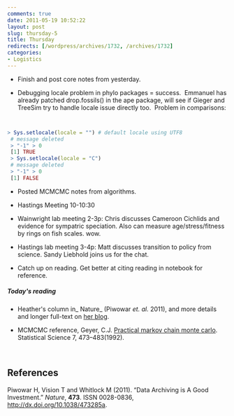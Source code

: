 ```yaml
---
comments: true
date: 2011-05-19 10:52:22
layout: post
slug: thursday-5
title: Thursday
redirects: [/wordpress/archives/1732, /archives/1732]
categories:
- Logistics
---
```



	
  * Finish and post core notes from yesterday.

	
  * Debugging locale problem in phylo packages = success.  Emmanuel has already patched drop.fossils() in the ape package, will see if Gieger and TreeSim try to handle locale issue directly too.  Problem in comparisons:



```r


> Sys.setlocale(locale = "") # default locale using UTF8
 # message deleted
 > "-1" > 0
 [1] TRUE
 > Sys.setlocale(locale = "C")
 # message deleted
 > "-1" > 0
 [1] FALSE


```


	
  * Posted MCMCMC notes from algorithms.

	
  * Hastings Meeting 10-10:30

	
  * Wainwright lab meeting 2-3p: Chris discusses Cameroon Cichlids and evidence for sympatric speciation.  Also can measure age/stress/fitness by rings on fish scales.  wow.

	
  * Hastings lab meeting 3-4p: Matt discusses transition to policy from science.  Sandy Liebhold joins us for the chat.

	
  * Catch up on reading. Get better at citing reading in notebook for reference.




##### Today's reading





	
  * Heather's column in_ Nature_ (Piwowar _et. al._ 2011), and more details and longer full-text on [her blog](http://researchremix.wordpress.com/2011/05/19/nature-letter/).

 
  * MCMCMC reference, Geyer, C.J. [Practical markov chain monte carlo](http://www.jstor.org/stable/2246094). Statistical Science 7, 473–483(1992). 


﻿
## References

<p>Piwowar H, Vision T and Whitlock M (2011).
&ldquo;Data Archiving is A Good Investment.&rdquo;
<EM>Nature</EM>, <B>473</B>.
ISSN 0028-0836, <a href="http://dx.doi.org/10.1038/473285a">http://dx.doi.org/10.1038/473285a</a>.
